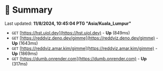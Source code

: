 # 📖 Summary
Last updated: **11/8/2024, 10:45:04 PTG "Asia/Kuala_Lumpur"**

- `GET` [https://hst.ujol.dev](https://hst.ujol.dev) - **Up** (849ms)
- `GET` [https://reddviz.deno.dev/gimme](https://reddviz.deno.dev/gimme) - **Up** (1643ms)
- `GET` [https://reddviz.amar.kim/gimme](https://reddviz.amar.kim/gimme) - **Up** (1869ms)
- `GET` [https://dumb.onrender.com](https://dumb.onrender.com) - **Up** (317ms)
